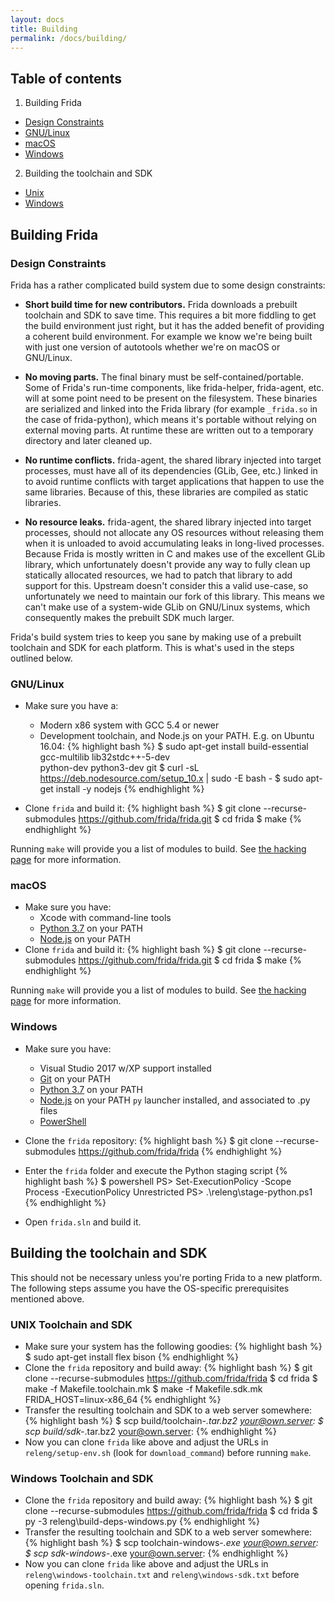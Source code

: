 ```yaml
---
layout: docs
title: Building
permalink: /docs/building/
---
```



## Table of contents

1. Building Frida
 - [Design Constraints](#design-constraints)
 - [GNU/Linux](#gnulinux)
 - [macOS](#macos)
 - [Windows](#windows)
2. Building the toolchain and SDK
 - [Unix](#unix-toolchain-and-sdk)
 - [Windows](#windows-toolchain-and-sdk)

## Building Frida

### Design Constraints

Frida has a rather complicated build system due to some design constraints:

- **Short build time for new contributors.** Frida downloads a prebuilt
toolchain and SDK to save time. This requires a bit more fiddling to get the
build environment just right, but it has the added benefit of providing a
coherent build environment. For example we know we're being built with just
one version of autotools whether we're on macOS or GNU/Linux.

- **No moving parts.** The final binary must be self-contained/portable. Some of
Frida's run-time components, like frida-helper, frida-agent, etc. will at some
point need to be present on the filesystem. These binaries are serialized and
linked into the Frida library (for example `_frida.so` in the case of
frida-python), which means it's portable without relying on external moving
parts. At runtime these are written out to a temporary directory and later
cleaned up.

- **No runtime conflicts.** frida-agent, the shared library injected into target
processes, must have all of its dependencies (GLib, Gee, etc.) linked in to
avoid runtime conflicts with target applications that happen to use the same
libraries. Because of this, these libraries are compiled as static libraries.

- **No resource leaks.** frida-agent, the shared library injected into target
processes, should not allocate any OS resources without releasing them when it
is unloaded to avoid accumulating leaks in long-lived processes. Because Frida
is mostly written in C and makes use of the excellent GLib library, which
unfortunately doesn't provide any way to fully clean up statically allocated
resources, we had to patch that library to add support for this. Upstream
doesn't consider this a valid use-case, so unfortunately we need to maintain our
fork of this library. This means we can't make use of a system-wide GLib on
GNU/Linux systems, which consequently makes the prebuilt SDK much larger.

Frida's build system tries to keep you sane by making use of a prebuilt
toolchain and SDK for each platform. This is what's used in the steps outlined
below.

### GNU/Linux

- Make sure you have a:
  - Modern x86 system with GCC 5.4 or newer
  - Development toolchain, and Node.js on your PATH. E.g. on Ubuntu 16.04:
{% highlight bash %}
$ sudo apt-get install build-essential gcc-multilib lib32stdc++-5-dev \
    python-dev python3-dev git
$ curl -sL https://deb.nodesource.com/setup_10.x | sudo -E bash -
$ sudo apt-get install -y nodejs
{% endhighlight %}

- Clone `frida` and build it:
{% highlight bash %}
$ git clone --recurse-submodules https://github.com/frida/frida.git
$ cd frida
$ make
{% endhighlight %}

Running `make` will provide you a list of modules to build. See
[the hacking page](https://www.frida.re/docs/hacking/) for more information.

### macOS

- Make sure you have:
  - Xcode with command-line tools
  - [Python 3.7](https://www.python.org/downloads/mac-osx/) on your PATH
  - [Node.js](https://nodejs.org/) on your PATH
- Clone `frida` and build it:
{% highlight bash %}
$ git clone --recurse-submodules https://github.com/frida/frida.git
$ cd frida
$ make
{% endhighlight %}

Running `make` will provide you a list of modules to build. See
[the hacking page](https://www.frida.re/docs/hacking/) for more information.

### Windows

- Make sure you have:
  - Visual Studio 2017 w/XP support installed
  - [Git](https://git-scm.com/downloads) on your PATH
  - [Python 3.7](https://www.python.org/downloads/windows/) on your PATH
  - [Node.js](https://nodejs.org/) on your PATH
    `py` launcher installed, and associated to .py files
  - [PowerShell](https://msdn.microsoft.com/en-us/powershell/scripting/setup/installing-windows-powershell)

- Clone the `frida` repository:
{% highlight bash %}
$ git clone --recurse-submodules https://github.com/frida/frida
{% endhighlight %}

- Enter the `frida` folder and execute the Python staging script
{% highlight bash %}
$ powershell
PS> Set-ExecutionPolicy -Scope Process -ExecutionPolicy Unrestricted
PS> .\releng\stage-python.ps1
{% endhighlight %}

- Open `frida.sln` and build it.

## Building the toolchain and SDK

This should not be necessary unless you're porting Frida to a new platform. The
following steps assume you have the OS-specific prerequisites mentioned above.

### UNIX Toolchain and SDK

- Make sure your system has the following goodies:
{% highlight bash %}
$ sudo apt-get install flex bison
{% endhighlight %}
- Clone the `frida` repository and build away:
{% highlight bash %}
$ git clone --recurse-submodules https://github.com/frida/frida
$ cd frida
$ make -f Makefile.toolchain.mk
$ make -f Makefile.sdk.mk FRIDA_HOST=linux-x86_64
{% endhighlight %}
- Transfer the resulting toolchain and SDK to a web server somewhere:
{% highlight bash %}
$ scp build/toolchain-*.tar.bz2 your@own.server:
$ scp build/sdk-*.tar.bz2 your@own.server:
{% endhighlight %}
- Now you can clone `frida` like above and adjust the URLs in
`releng/setup-env.sh` (look for `download_command`) before running `make`.

### Windows Toolchain and SDK

- Clone the `frida` repository and build away:
{% highlight bash %}
$ git clone --recurse-submodules https://github.com/frida/frida
$ cd frida
$ py -3 releng\build-deps-windows.py
{% endhighlight %}
- Transfer the resulting toolchain and SDK to a web server somewhere:
{% highlight bash %}
$ scp toolchain-windows-*.exe your@own.server:
$ scp sdk-windows-*.exe your@own.server:
{% endhighlight %}
- Now you can clone `frida` like above and adjust the URLs in
  `releng\windows-toolchain.txt` and `releng\windows-sdk.txt` before opening
  `frida.sln`.
